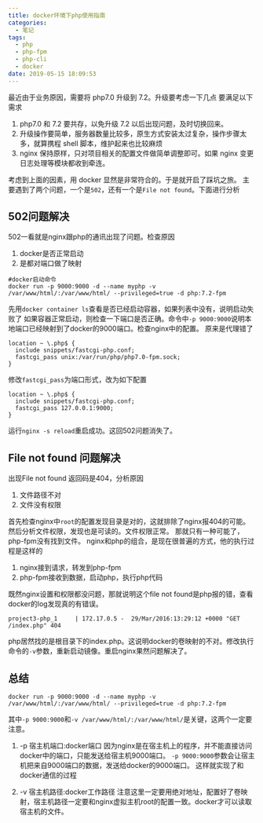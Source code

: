 ```yaml
---
title: docker环境下php使用指南
categories:
  - 笔记
tags:
  - php
  - php-fpm
  - php-cli
  - docker
date: 2019-05-15 18:09:53
---
```


最近由于业务原因，需要将 php7.0 升级到 7.2。升级要考虑一下几点
要满足以下需求

1. php7.0 和 7.2 要共存，以免升级 7.2 以后出现问题，及时切换回来。
2. 升级操作要简单，服务器数量比较多，原生方式安装太过复杂，操作步骤太多，就算携程 shell 脚本，维护起来也比较麻烦
3. nginx 保持原样，只对项目相关的配置文件做简单调整即可。如果 nginx 变更日志处理等模块都收到牵连。

考虑到上面的因素，用 docker 显然是非常符合的。于是就开启了踩坑之旅。
主要遇到了两个问题，一个是`502`，还有一个是`File not found`。下面进行分析

<!-- more -->

## 502问题解决

502一看就是nginx跟php的通讯出现了问题。检查原因
1. docker是否正常启动
2. 是都对端口做了映射
```
#docker启动命令
docker run -p 9000:9000 -d --name myphp -v /var/www/html/:/var/www/html/ --privileged=true -d php:7.2-fpm
```
先用`docker container ls`查看是否已经启动容器，如果列表中没有，说明启动失败了
如果容器正常启动，则检查一下端口是否正确。命令中`-p 9000:9000`说明本地端口已经映射到了docker的9000端口。检查nginx中的配置。
原来是代理错了
```
location ~ \.php$ {
  include snippets/fastcgi-php.conf;
  fastcgi_pass unix:/var/run/php/php7.0-fpm.sock;  
}
```
修改`fastcgi_pass`为端口形式，改为如下配置
```
location ~ \.php$ {
  include snippets/fastcgi-php.conf;
  fastcgi_pass 127.0.0.1:9000;
}
```
运行`nginx -s reload`重启成功。这回502问题消失了。


## File not found 问题解决
出现File not found 返回码是404，分析原因
1. 文件路径不对
2. 文件没有权限

首先检查nginx中`root`的配置发现目录是对的，这就排除了nginx报404的可能。然后分析文件权限，发现也是可读的。文件权限正常。
那就只有一种可能了，php-fpm没有找到文件。
nginx和php的组合，是现在很普遍的方式，他的执行过程是这样的
1. nginx接到请求，转发到php-fpm
2. php-fpm接收到数据，启动php，执行php代码

既然nginx设置和权限都没问题，那就说明这个file not found是php报的错，查看docker的log发现真的有错误。
```
project3-php_1     | 172.17.0.5 -  29/Mar/2016:13:29:12 +0000 "GET /index.php" 404
```
php居然找的是根目录下的index.php。这说明docker的卷映射的不对。修改执行命令的`-v`参数，重新启动镜像。重启nginx果然问题解决了。

## 总结
```
docker run -p 9000:9000 -d --name myphp -v /var/www/html/:/var/www/html/ --privileged=true -d php:7.2-fpm
```
其中`-p 9000:9000`和`-v /var/www/html/:/var/www/html/`是关键，这两个一定要注意。
1. -p 宿主机端口:docker端口
因为nginx是在宿主机上的程序，并不能直接访问docker中的端口，只能发送给宿主机9000端口。
`-p 9000:9000`参数会让宿主机把来自9000端口的数据，发送给docker的9000端口。
这样就实现了和docker通信的过程

2. -v 宿主机路径:docker工作路径
注意这里一定要用绝对地址，配置好了卷映射，宿主机路径一定要和nginx虚拟主机root的配置一致。docker才可以读取宿主机的文件。